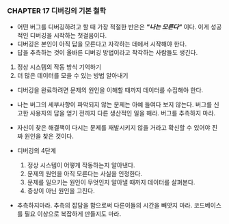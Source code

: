 ### CHAPTER 17 디버깅의 기본 철학 

- 어떤 버그를 디버깅하려고 할 때 가장 적절한 반은은 ***"나는 모른다"*** 이다. 이게 성공적인 디버깅을 시작하는 첫걸음이다. 
- 디버깅은 본인이 아직 답을 모른다고 자각하는 데에서 시작해야 한다. 
- 답을 추측하는 것이 올바른 디버깅 방법이라고 착각하는 사람들도 생긴다.

1. 정상 시스템의 작동 방식 기억하기
2. 더 많은 데이터를 모을 수 있는 방법 알아내기 

- 디버깅을 완료하려면 문제의 원인을 이해할 때까지 데이터를 수집해야 한다. 
- 나는 버그의 세부사항이 파악되지 않는 문제는 아예 들여다 보지 않는다. 버그를 신고한 사용자의 답을 얻기 전까지 다른 생산적인 일을 해라. 버그를 추측하지 마라. 
- 자신이 찾은 해결책이 다시는 문제를 재발시키지 않을 거라고 확신할 수 있어야 진짜 원인을 찾은 것이다. 
- 디버깅의 4단계 
    1. 정상 시스템이 어떻게 작동하는지 알아낸다. 
    2. 문제의 원인을 아직 모른다는 사실을 인정한다. 
    3. 문제를 일으키는 원인이 무엇인지 알아낼 때까지 데이터를 살펴본다. 
    4. 증상이 아닌 원인을 고친다. 

- 추측하지마라. 추측의 잡담을 함으로써 다른이들의 시간을 빼앗지 마라. 코드베이스를 필요 이상으로 복잡하게 만들지도 마라. 

